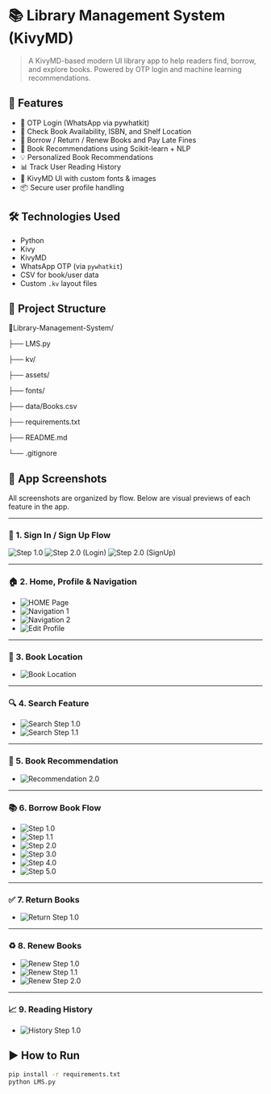# 📚 Library Management System (KivyMD)

> A KivyMD-based modern UI library app to help readers find, borrow, and explore books. Powered by OTP login and machine learning recommendations.

## 🚀 Features
- 🔐 OTP Login (WhatsApp via pywhatkit)
- 📘 Check Book Availability, ISBN, and Shelf Location
- 🔁 Borrow / Return / Renew Books and Pay Late Fines
- 🧠 Book Recommendations using Scikit-learn + NLP
- 💡 Personalized Book Recommendations
- 📊 Track User Reading History
- 🎨 KivyMD UI with custom fonts & images
- 📦 Secure user profile handling

## 🛠️ Technologies Used
- Python
- Kivy
- KivyMD
- WhatsApp OTP (via `pywhatkit`)
- CSV for book/user data
- Custom `.kv` layout files

## 📁 Project Structure

📂Library-Management-System/

├── LMS.py

├── kv/

├── assets/

├── fonts/

├── data/Books.csv

├── requirements.txt

├── README.md

└── .gitignore

## 📸 App Screenshots

All screenshots are organized by flow. Below are visual previews of each feature in the app.

---

### 🔐 1. Sign In / Sign Up Flow
 ![Step 1.0](Screenshots/1.SignIn_Up_SS/Step_1.0.png)
 ![Step 2.0 (Login)](Screenshots/1.SignIn_Up_SS/Step_2.0(LOGIN).png)
 ![Step 2.0 (SignUp)](Screenshots/1.SignIn_Up_SS/Step_2.0(SignUp).png)

---

### 🏠 2. Home, Profile & Navigation
- ![HOME Page](Screenshots/2.HOME_&Nav_Profile_SS/HOME.png)
- ![Navigation 1](Screenshots/2.HOME_&Nav_Profile_SS/Navigation_bar(1).png)
- ![Navigation 2](Screenshots/2.HOME_&Nav_Profile_SS/Navigation_bar(2).png)
- ![Edit Profile](Screenshots/2.HOME_&Nav_Profile_SS/Edit_Profile_page.png)

---

### 📍 3. Book Location
- ![Book Location](Screenshots/3.Book_Location_SS/HomePage.png)

---

### 🔍 4. Search Feature
- ![Search Step 1.0](Screenshots/4.Search_Book_SS/Step_2.0.png)
- ![Search Step 1.1](Screenshots/4.Search_Book_SS/Step_2.1.png)

---

### 🤖 5. Book Recommendation
- ![Recommendation 2.0](Screenshots/5.Book_Recommendation_SS/Step_2.0.png)

---

### 📚 6. Borrow Book Flow
- ![Step 1.0](Screenshots/6.Borrow_BOOK_SS/Step_2.0.png)
- ![Step 1.1](Screenshots/6.Borrow_BOOK_SS/Step_2.1.png)
- ![Step 2.0](Screenshots/6.Borrow_BOOK_SS/Step_3.0.png)
- ![Step 3.0](Screenshots/6.Borrow_BOOK_SS/Step_4.0.png)
- ![Step 4.0](Screenshots/6.Borrow_BOOK_SS/Step_5.0(Additional).png)
- ![Step 5.0](Screenshots/6.Borrow_BOOK_SS/Step_6.0(Additional).png)

---

### ✅ 7. Return Books
- ![Return Step 1.0](Screenshots/7.Return_Book_SS/Step_2.0.png)

---

### ♻️ 8. Renew Books
- ![Renew Step 1.0](Screenshots/8.Renew_Book_SS/Step_1.0.png)
- ![Renew Step 1.1](Screenshots/8.Renew_Book_SS/Step_1.1.png)
- ![Renew Step 2.0](Screenshots/8.Renew_Book_SS/Step_2.0.png)

---

### 📈 9. Reading History
- ![History Step 1.0](Screenshots/9.Reading_History_SS/Step_2.0.png)

## ▶️ How to Run
```bash
pip install -r requirements.txt
python LMS.py
